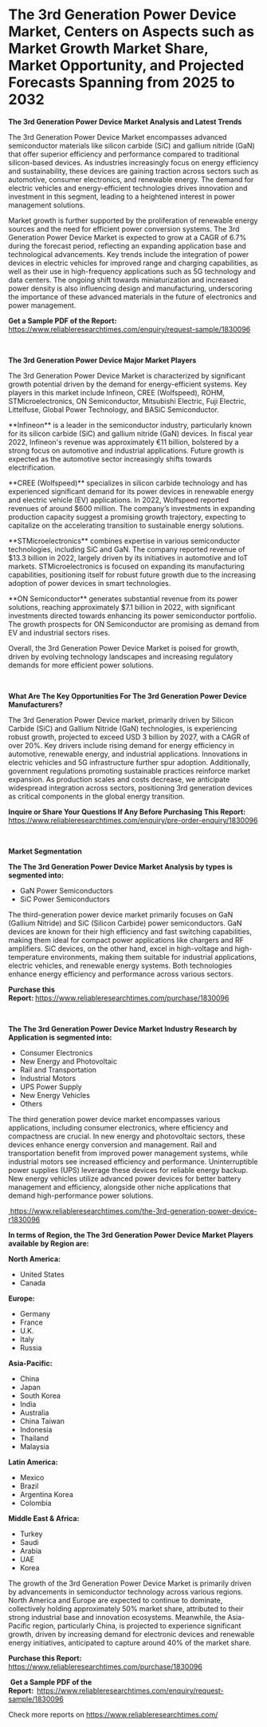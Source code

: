 <p><h1>The 3rd Generation Power Device Market, Centers on Aspects such as Market Growth Market Share, Market Opportunity, and Projected Forecasts Spanning from 2025 to 2032</h1></p><p><strong>The 3rd Generation Power Device Market Analysis and Latest Trends</strong></p>
<p><p>The 3rd Generation Power Device Market encompasses advanced semiconductor materials like silicon carbide (SiC) and gallium nitride (GaN) that offer superior efficiency and performance compared to traditional silicon-based devices. As industries increasingly focus on energy efficiency and sustainability, these devices are gaining traction across sectors such as automotive, consumer electronics, and renewable energy. The demand for electric vehicles and energy-efficient technologies drives innovation and investment in this segment, leading to a heightened interest in power management solutions.</p><p>Market growth is further supported by the proliferation of renewable energy sources and the need for efficient power conversion systems. The 3rd Generation Power Device Market is expected to grow at a CAGR of 6.7% during the forecast period, reflecting an expanding application base and technological advancements. Key trends include the integration of power devices in electric vehicles for improved range and charging capabilities, as well as their use in high-frequency applications such as 5G technology and data centers. The ongoing shift towards miniaturization and increased power density is also influencing design and manufacturing, underscoring the importance of these advanced materials in the future of electronics and power management.</p></p>
<p><strong>Get a Sample PDF of the Report:&nbsp;</strong> <a href="https://www.reliableresearchtimes.com/enquiry/request-sample/1830096?utm_campaign=2989&utm_medium=2&utm_source=Github&utm_content=ia&utm_term=06042025&utm_id=the-3rd-generation-power-device">https://www.reliableresearchtimes.com/enquiry/request-sample/1830096</a></p>
<p>&nbsp;</p>
<p><strong>The 3rd Generation Power Device Major Market Players</strong></p>
<p><p>The 3rd Generation Power Device Market is characterized by significant growth potential driven by the demand for energy-efficient systems. Key players in this market include Infineon, CREE (Wolfspeed), ROHM, STMicroelectronics, ON Semiconductor, Mitsubishi Electric, Fuji Electric, Littelfuse, Global Power Technology, and BASiC Semiconductor.</p><p>**Infineon** is a leader in the semiconductor industry, particularly known for its silicon carbide (SiC) and gallium nitride (GaN) devices. In fiscal year 2022, Infineon's revenue was approximately €11 billion, bolstered by a strong focus on automotive and industrial applications. Future growth is expected as the automotive sector increasingly shifts towards electrification.</p><p>**CREE (Wolfspeed)** specializes in silicon carbide technology and has experienced significant demand for its power devices in renewable energy and electric vehicle (EV) applications. In 2022, Wolfspeed reported revenues of around $600 million. The company’s investments in expanding production capacity suggest a promising growth trajectory, expecting to capitalize on the accelerating transition to sustainable energy solutions.</p><p>**STMicroelectronics** combines expertise in various semiconductor technologies, including SiC and GaN. The company reported revenue of $13.3 billion in 2022, largely driven by its initiatives in automotive and IoT markets. STMicroelectronics is focused on expanding its manufacturing capabilities, positioning itself for robust future growth due to the increasing adoption of power devices in smart technologies.</p><p>**ON Semiconductor** generates substantial revenue from its power solutions, reaching approximately $7.1 billion in 2022, with significant investments directed towards enhancing its power semiconductor portfolio. The growth prospects for ON Semiconductor are promising as demand from EV and industrial sectors rises.</p><p>Overall, the 3rd Generation Power Device Market is poised for growth, driven by evolving technology landscapes and increasing regulatory demands for more efficient power solutions.</p></p>
<p>&nbsp;</p>
<p><strong>What Are The Key Opportunities For The 3rd Generation Power Device Manufacturers?</strong></p>
<p><p>The 3rd Generation Power Device market, primarily driven by Silicon Carbide (SiC) and Gallium Nitride (GaN) technologies, is experiencing robust growth, projected to exceed USD 3 billion by 2027, with a CAGR of over 20%. Key drivers include rising demand for energy efficiency in automotive, renewable energy, and industrial applications. Innovations in electric vehicles and 5G infrastructure further spur adoption. Additionally, government regulations promoting sustainable practices reinforce market expansion. As production scales and costs decrease, we anticipate widespread integration across sectors, positioning 3rd generation devices as critical components in the global energy transition.</p></p>
<p><strong>Inquire or Share Your Questions If Any Before Purchasing This Report:</strong> <a href="https://www.reliableresearchtimes.com/enquiry/pre-order-enquiry/1830096?utm_campaign=2989&utm_medium=2&utm_source=Github&utm_content=ia&utm_term=06042025&utm_id=the-3rd-generation-power-device">https://www.reliableresearchtimes.com/enquiry/pre-order-enquiry/1830096</a></p>
<p>&nbsp;</p>
<p><strong>Market Segmentation</strong></p>
<p><strong>The The 3rd Generation Power Device Market Analysis by types is segmented into:</strong></p>
<p><ul><li>GaN Power Semiconductors</li><li>SiC Power Semiconductors</li></ul></p>
<p><p>The third-generation power device market primarily focuses on GaN (Gallium Nitride) and SiC (Silicon Carbide) power semiconductors. GaN devices are known for their high efficiency and fast switching capabilities, making them ideal for compact power applications like chargers and RF amplifiers. SiC devices, on the other hand, excel in high-voltage and high-temperature environments, making them suitable for industrial applications, electric vehicles, and renewable energy systems. Both technologies enhance energy efficiency and performance across various sectors.</p></p>
<p><strong>Purchase this Report:&nbsp;</strong><a href="https://www.reliableresearchtimes.com/purchase/1830096?utm_campaign=2989&utm_medium=2&utm_source=Github&utm_content=ia&utm_term=06042025&utm_id=the-3rd-generation-power-device">https://www.reliableresearchtimes.com/purchase/1830096</a></p>
<p>&nbsp;</p>
<p><strong>The The 3rd Generation Power Device Market Industry Research by Application is segmented into:</strong></p>
<p><ul><li>Consumer Electronics</li><li>New Energy and Photovoltaic</li><li>Rail and Transportation</li><li>Industrial Motors</li><li>UPS Power Supply</li><li>New Energy Vehicles</li><li>Others</li></ul></p>
<p><p>The third generation power device market encompasses various applications, including consumer electronics, where efficiency and compactness are crucial. In new energy and photovoltaic sectors, these devices enhance energy conversion and management. Rail and transportation benefit from improved power management systems, while industrial motors see increased efficiency and performance. Uninterruptible power supplies (UPS) leverage these devices for reliable energy backup. New energy vehicles utilize advanced power devices for better battery management and efficiency, alongside other niche applications that demand high-performance power solutions.</p></p>
<p><a href="https://www.reliableresearchtimes.com/the-3rd-generation-power-device-r1830096?utm_campaign=2989&utm_medium=2&utm_source=Github&utm_content=ia&utm_term=06042025&utm_id=the-3rd-generation-power-device">&nbsp;https://www.reliableresearchtimes.com/the-3rd-generation-power-device-r1830096</a></p>
<p><strong>In terms of Region, the The 3rd Generation Power Device Market Players available by Region are:</strong></p>
<p>
    <p> <strong> North America: </strong>
        <ul>
            <li>United States</li>
            <li>Canada</li>
        </ul>
        </p> 
    <p> <strong> Europe: </strong>
        <ul>
            <li>Germany</li>
            <li>France</li>
            <li>U.K.</li>
            <li>Italy</li>
            <li>Russia</li>
        </ul>
        </p> 
    <p> <strong> Asia-Pacific: </strong>
        <ul>
            <li>China</li>
            <li>Japan</li>
            <li>South Korea</li>
            <li>India</li>
            <li>Australia</li>
            <li>China Taiwan</li>
            <li>Indonesia</li>
            <li>Thailand</li>
            <li>Malaysia</li>
        </ul>
        </p> 
    <p> <strong> Latin America: </strong>
        <ul>
            <li>Mexico</li>
            <li>Brazil</li>
            <li>Argentina Korea</li>
            <li>Colombia</li>
        </ul>
        </p> 
    <p> <strong> Middle East & Africa: </strong>
        <ul>
            <li>Turkey</li>
            <li>Saudi</li>
            <li>Arabia</li>
            <li>UAE</li>
            <li>Korea</li>
        </ul>
    </p>
    </p>
<p><p>The growth of the 3rd Generation Power Device Market is primarily driven by advancements in semiconductor technology across various regions. North America and Europe are expected to continue to dominate, collectively holding approximately 50% market share, attributed to their strong industrial base and innovation ecosystems. Meanwhile, the Asia-Pacific region, particularly China, is projected to experience significant growth, driven by increasing demand for electronic devices and renewable energy initiatives, anticipated to capture around 40% of the market share.</p></p>
<p><strong>Purchase this Report: </strong><a href="https://www.reliableresearchtimes.com/purchase/1830096?utm_campaign=2989&utm_medium=2&utm_source=Github&utm_content=ia&utm_term=06042025&utm_id=the-3rd-generation-power-device">https://www.reliableresearchtimes.com/purchase/1830096</a></p>
<p>&nbsp;<strong>Get a Sample PDF of the Report:&nbsp;&nbsp;</strong><a href="https://www.reliableresearchtimes.com/enquiry/request-sample/1830096?utm_campaign=2989&utm_medium=2&utm_source=Github&utm_content=ia&utm_term=06042025&utm_id=the-3rd-generation-power-device">https://www.reliableresearchtimes.com/enquiry/request-sample/1830096</a></p>
<p><strong></strong></p>
<p>Check more reports on <a href="https://www.reliableresearchtimes.com/?utm_campaign=2989&utm_medium=2&utm_source=Github&utm_content=ia&utm_term=06042025&utm_id=the-3rd-generation-power-device">https://www.reliableresearchtimes.com/</a></p>